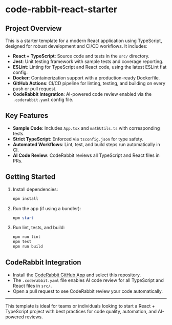 # code-rabbit-react-starter

## Project Overview

This is a starter template for a modern React application using TypeScript, designed for robust development and CI/CD workflows. It includes:

- **React + TypeScript**: Source code and tests in the `src/` directory.
- **Jest**: Unit testing framework with sample tests and coverage reporting.
- **ESLint**: Linting for TypeScript and React code, using the latest ESLint flat config.
- **Docker**: Containerization support with a production-ready Dockerfile.
- **GitHub Actions**: CI/CD pipeline for linting, testing, and building on every push or pull request.
- **CodeRabbit Integration**: AI-powered code review enabled via the `.coderabbit.yaml` config file.

## Key Features

- **Sample Code**: Includes `App.tsx` and `mathUtils.ts` with corresponding tests.
- **Strict TypeScript**: Enforced via `tsconfig.json` for type safety.
- **Automated Workflows**: Lint, test, and build steps run automatically in CI.
- **AI Code Review**: CodeRabbit reviews all TypeScript and React files in PRs.

## Getting Started

1. Install dependencies:
   ```powershell
   npm install
   ```
2. Run the app (if using a bundler):
   ```powershell
   npm start
   ```
3. Run lint, tests, and build:
   ```powershell
   npm run lint
   npm test
   npm run build
   ```

## CodeRabbit Integration

- Install the [CodeRabbit GitHub App](https://github.com/apps/coderabbit-ai) and select this repository.
- The `.coderabbit.yaml` file enables AI code review for all TypeScript and React files in `src/`.
- Open a pull request to see CodeRabbit review your code automatically.

---

This template is ideal for teams or individuals looking to start a React + TypeScript project with best practices for code quality, automation, and AI-powered reviews.